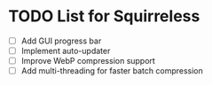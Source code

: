 # TODO List for Squirreless
- [ ] Add GUI progress bar
- [ ] Implement auto-updater
- [ ] Improve WebP compression support
- [ ] Add multi-threading for faster batch compression
